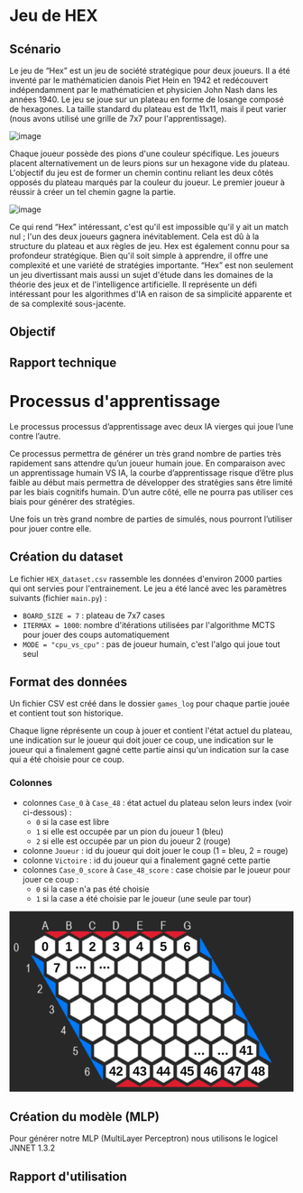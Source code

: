 # Jeu de HEX

## Scénario

Le jeu de “Hex” est un jeu de société stratégique pour deux joueurs. Il a été inventé par le mathématicien danois Piet Hein en 1942 et redécouvert indépendamment par le mathématicien et physicien John Nash dans les années 1940. Le jeu se joue sur un plateau en forme de losange composé de hexagones. La taille standard du plateau est de 11x11, mais il peut varier (nous avons utilisé une grille de 7x7 pour l'apprentissage).


![image](https://github.com/IeM-P8/Hex-py/assets/85486775/48b020b9-5555-4aa7-a821-3deb327b52c5)

Chaque joueur possède des pions d'une couleur spécifique. Les joueurs placent alternativement un de leurs pions sur un hexagone vide du plateau. L'objectif du jeu est de former un chemin continu reliant les deux côtés opposés du plateau marqués par la couleur du joueur. Le premier joueur à réussir à créer un tel chemin gagne la partie.

![image](https://github.com/IeM-P8/Hex-py/assets/85486775/92f0d04a-d3f4-49e4-8fbd-1b2c47808c4f)

Ce qui rend “Hex” intéressant, c'est qu'il est impossible qu'il y ait un match nul ; l'un des deux joueurs gagnera inévitablement. Cela est dû à la structure du plateau et aux règles de jeu. Hex est également connu pour sa profondeur stratégique. Bien qu'il soit simple à apprendre, il offre une complexité et une variété de stratégies importante.
“Hex” est non seulement un jeu divertissant mais aussi un sujet d'étude dans les domaines de la théorie des jeux et de l'intelligence artificielle. Il représente un défi intéressant pour les algorithmes d'IA en raison de sa simplicité apparente et de sa complexité sous-jacente.

## Objectif

## Rapport technique

# Processus d'apprentissage

Le processus processus d’apprentissage avec deux IA vierges qui joue l’une contre l’autre.

Ce processus permettra de générer un très grand nombre de parties très rapidement sans attendre qu’un joueur humain joue. En comparaison avec un apprentissage humain VS IA, la courbe d’apprentissage risque d’être plus faible au début mais permettra de développer des stratégies sans être limité par les biais cognitifs humain. D’un autre côté, elle ne pourra pas utiliser ces biais pour générer des stratégies.

Une fois un très grand nombre de parties de simulés, nous pourront l’utiliser pour jouer contre elle.

## Création du dataset

Le fichier `HEX_dataset.csv` rassemble les données d'environ 2000 parties qui ont servies pour l'entrainement. Le jeu a été lancé avec les paramètres suivants (fichier `main.py`) :
 - `BOARD_SIZE = 7` : plateau de 7x7 cases
 - `ITERMAX = 1000`: nombre d'itérations utilisées par l'algorithme MCTS pour jouer des coups automatiquement
 - `MODE = "cpu_vs_cpu"` : pas de joueur humain, c'est l'algo qui joue tout seul


## Format des données

Un fichier CSV est créé dans le dossier `games_log` pour chaque partie jouée et contient tout son historique.

Chaque ligne réprésente un coup à jouer et contient l'état actuel du plateau, une indication sur le joueur qui doit jouer ce coup, une indication sur le joueur qui a finalement gagné cette partie ainsi qu'un indication sur la case qui a été choisie pour ce coup.


### Colonnes

 - colonnes `Case_0` à `Case_48` : état actuel du plateau selon leurs index (voir ci-dessous) :
    - `0` si la case est libre
    - `1` si elle est occupée par un pion du joueur 1 (bleu)
    - `2` si elle est occupée par un pion du joueur 2 (rouge)
 - colonne `Joueur` : id du joueur qui doit jouer le coup (1 = bleu, 2 = rouge)
 - colonne `Victoire` : id du joueur qui a finalement gagné cette partie
 - colonnes `Case_0_score` à `Case_48_score` : case choisie par le joueur pour jouer ce coup :
    - `0` si la case n'a pas été choisie
    - `1` si la case a été choisie par le joueur (une seule par tour)


![image](imgs\board_7x7.png)


## Création du modèle (MLP)

Pour générer notre MLP (MultiLayer Perceptron) nous utilisons le logicel JNNET 1.3.2



## Rapport d'utilisation
